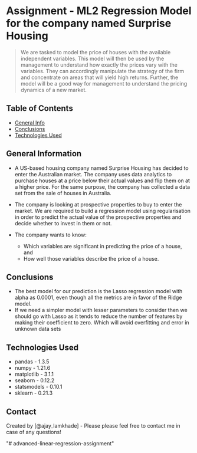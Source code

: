 # Assignment - ML2 Regression Model for the company named Surprise Housing
> We are tasked to model the price of houses with the available independent variables. This model will then be used by the management to understand how exactly the prices vary with the variables. They can accordingly manipulate the strategy of the firm and concentrate on areas that will yield high returns. Further, the model will be a good way for management to understand the pricing dynamics of a new market.


## Table of Contents
* [General Info](#general-information)
* [Conclusions](#conclusions)
* [Technologies Used](#technologies-used)

<!-- You can include any other section that is pertinent to your problem -->

## General Information
- A US-based housing company named Surprise Housing has decided to enter the Australian market. The company uses data analytics to purchase houses at a price below their actual values and flip them on at a higher price. For the same purpose, the company has collected a data set from the sale of houses in Australia.

- The company is looking at prospective properties to buy to enter the market. We are required to build a regression model using regularisation in order to predict the actual value of the prospective properties and decide whether to invest in them or not.

- The company wants to know:
	- Which variables are significant in predicting the price of a house, and
	- How well those variables describe the price of a house.

<!-- You don't have to answer all the questions - just the ones relevant to your project. -->

## Conclusions
- The best model for our prediction is the Lasso regression model with alpha as 0.0001, even though all the metrics are in favor of the Ridge model.
- If we need a simpler model with lesser parameters to consider then we should go with Lasso as it tends to reduce the number of features by making their coefficient to zero. Which will avoid overfitting and error in unknown data sets

<!-- You don't have to answer all the questions - just the ones relevant to your project. -->


## Technologies Used
- pandas - 1.3.5
- numpy - 1.21.6
- matplotlib - 3.1.1
- seaborn - 0.12.2
- statsmodels - 0.10.1
- sklearn - 0.21.3

<!-- As the libraries versions keep on changing, it is recommended to mention the version of library used in this project -->


## Contact
Created by [@ajay_lamkhade] - Please please feel free to contact me in case of any questions!


<!-- Optional -->
<!-- ## License -->
<!-- This project is open source and available under the [... License](). -->

<!-- You don't have to include all sections - just the one's relevant to your project -->"# advanced-linear-regression-assignment" 
